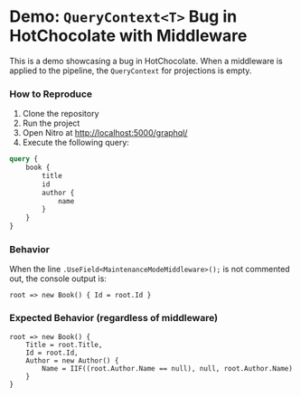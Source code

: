 # Demo: `QueryContext<T>` Bug in HotChocolate with Middleware

This is a demo showcasing a bug in HotChocolate. When a middleware is applied to the pipeline, the `QueryContext` for projections is empty.

### How to Reproduce

1. Clone the repository
2. Run the project
3. Open Nitro at [http://localhost:5000/graphql/](http://localhost:5000/graphql/)
4. Execute the following query:

```graphql
query {
    book {
        title
        id
        author {
            name
        }
    }
}
```

### Behavior

When the line ``.UseField<MaintenanceModeMiddleware>();`` is not commented out, the console output is:

```
root => new Book() { Id = root.Id }
```

### Expected Behavior (regardless of middleware)

```
root => new Book() {
    Title = root.Title,
    Id = root.Id,
    Author = new Author() {
        Name = IIF((root.Author.Name == null), null, root.Author.Name)
    }
}
```